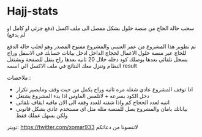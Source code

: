 # Hajj-stats
سحب حالة الحاج من منصة حلول بشكل مفصل الى ملف اكسل (دفع جزئي او كامل او لم يدفع)


تم تطوير هذا المشروع من عمر العتيبي والمشروع مفتوح المصدر 
وهو لجلب حالة الدفع للحاج عبر منصة حلول الاعمال لحجاج الداخل
ادخل بيانات حسابك في الاسفل وراح يسجل تلقائي بعدها يوصلك كود دخله خلال 20 ثانيه
بعدها راح ينقل للصفحة ويشتغل النظام
وتنزل معك النتائج في ملف الاكسل الي اسمه result


ملاحضات :
+ اذا توقف المشروع عادي شغله مره ثانيه وراح يكمل من حيث وقف ومايصير تكرار
+ دخل الكود بسرعه + لاتلمس الماوس اذا بدء المشروع يشتغل
+ انتبه لعدد الحجاج كم واذا شفته للعدد وقفه الى الان مافيه ايقاف تلقائي
+ بياناتك بامان والمشروع يصل للمنصة مثله مثل اي مستخدم عادي بشكل قانوني ولكن يسهل عملك فقط

تويتر:
https://twitter.com/xomar933
لاتنسونا من دعائكم
